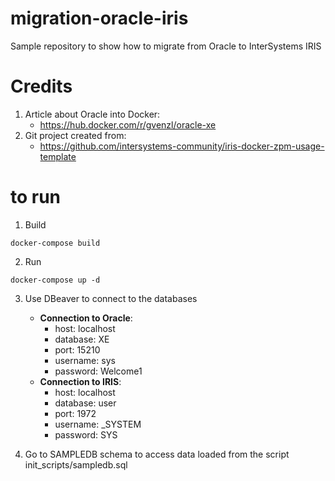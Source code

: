 # migration-oracle-iris
Sample repository to show how to migrate from Oracle to InterSystems IRIS

# Credits
1. Article about Oracle into Docker: 
    - https://hub.docker.com/r/gvenzl/oracle-xe
2. Git project created from: 
    - https://github.com/intersystems-community/iris-docker-zpm-usage-template

# to run
1. Build
```
docker-compose build
```
2. Run
```
docker-compose up -d
```
3. Use DBeaver to connect to the databases
    - **Connection to Oracle**: 
        - host: localhost 
        - database: XE 
        - port: 15210 
        - username: sys 
        - password: Welcome1
    - **Connection to IRIS**: 
        - host: localhost 
        - database: user 
        - port: 1972 
        - username: _SYSTEM 
        - password: SYS

4. Go to SAMPLEDB schema to access data loaded from the script init_scripts/sampledb.sql
